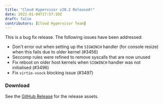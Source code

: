 ```yaml
---
title: "Cloud Hypervisor v20.2 Released!"
date: 2022-01-04T17:57:10Z
draft: false
contributors: [Cloud Hypervisor Team]
---
```

This is a bug fix release. The following issues have been addressed:

* Don't error out when setting up the `SIGWINCH` handler (for console resize)
  when this fails due to older kernel (#3456)
* Seccomp rules were refined to remove syscalls that are now unused
* Fix reboot on older host kernels when `SIGWINCH` handler was not initialised
  (#3496)
* Fix `virtio-vsock` blocking issue (#3497)
### Download
 See the <a href="https://github.com/cloud-hypervisor/cloud-hypervisor/releases/tag/v20.2">GitHub Release</a> for the release assets.
